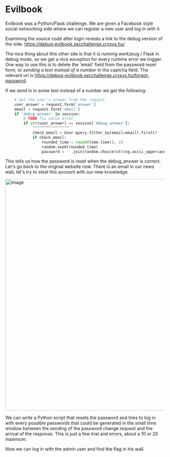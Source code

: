 # Evilbook

Evilbook was a Python/Flask challenge. We are given a Facebook style social networking side 
where we can register a new user and log in with it.   

Examining the source code after login reveals a link to the debug version of the side:
https://debug-evilbook.secchallenge.crysys.hu/

The nice thing about this other site is that it is running werkzeug / 
Flask in debug mode, so we get a nice exception for every runtime error we trigger. 
One way to use this is to delete the 'email' field from the password reset form,
or *sending a text instead of a number* in the captcha field. The relevant url is https://debug-evilbook.secchallenge.crysys.hu/forgot-password.

If we send in in some text instead of a number we get the following:

```python
    # Get the user's answer from the request
    user_answer = request.form['answer']
    email = request.form['email']
    if 'debug_answer' in session:
        # TODO fix value error
        if int(user_answer) == session['debug_answer']:
            ^^^^^^^^^^^^^^^^
            check_email = User.query.filter_by(email=email).first()
            if check_email:
                rounded_time = round(time.time(), 2)
                random.seed(rounded_time)
                password = ''.join(random.choice(string.ascii_uppercase + string.ascii_lowercase + string.digits + string.punctuation) for _ in range(12))
```

This tells us how the password is reset when the debug_answer is correct. Let's go back to the original website now. There is 
an email in our news wall, let's try to steal this account with our new knowledge. 

<img width="731" alt="image" src="https://user-images.githubusercontent.com/6275775/231820579-4e9f3346-1e6f-485f-8bef-4090f0a2c531.png">

We can write a Python script that resets the password and tries to log in with every possible passwords 
that could be generated in the small time window between the sending of the password change request and 
the arrival of the response. This is just a few trial and errors, about a 10 or 20 maximum.

Now we can log in with the admin user and find the flag in his wall.
